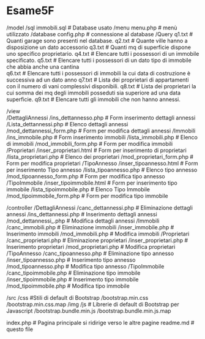 # Esame5F
/model
	/sql
		immobili.sql	# Database usato 
	/menu
		  menu.php	# menù utilizzato 
	/database
		  config.php    # connessione al database 
	/Query
		q1.txt      # Quanti garage sono presenti nel database.
		q2.txt      # Quante ville hanno a disposizione un dato accessorio
		q3.txt      # Quanti mq di superficie dispone uno specifico proprietario.
		q4.txt      # Elencare tutti i possessori di un immobile specificato.
		q5.txt      # Elencare tutti i possessori di un dato tipo di immobile che abbia anche una cantina  
		q6.txt      # Elencare tutti i possessori di immobili la cui data di costruzione è successiva ad un dato anno
		q7.txt	    # Lista dei proprietari di appartamenti con il numero di vani complessivi disponibili.
		q8.txt	    # Lista dei proprietari la cui somma dei mq degli immobili posseduti sia superiore ad una data
									superficie.
		q9.txt	    # Elencare tutti gli immobili che non hanno annessi.
		
/view									
	/DettagliAnnessi
		   /ins_dettannesso.php        		# Form  inserimento dettagli  annessi
		   /Lista_dettannessi.php      		# Elenco dettagli annessi
		   /mod_dettannessi_form.php   		# Form per modifica dettagli annessi
	/Immobili
     	 	   /ins_immobile.php           		# Form inserimento immobili
      		  /lista_immobili.php        	 	# Elenco di immobili
      		  /mod_immobili_form.php      		# Form per modifica immobili
     /Proprietari
    		  /inser_proprietari.html     		# Form per inserimento di proprietari
    		  /lista_proprietari.php      		# Elenco dei proprietari
     		 /mod_proprietari_form.php   		# Form per modifica proprietari
     /TipoAnnesso
     		 /inser_tipoannesso.html		# Form per inserimento Tipo annesso
     		 /lista_tipoannesso.php			# Elenco tipo annesso
     		 /mod_tipoannesso_form.php		# Form per modifica tipo annesso
     /TipoImmobile
      		/inser_tipoimmobile.html		# Form per inserimento tipo immobile
      		/lista_tipoimmobile.php			# Elenco Tipo Immobile
     		/mod_tipoimmobile_form.php		# Form per modifica tipo immobile
			
/controller
	/DettagliAnnessi
		/canc_dettannessi.php			# Eliminazione dettagli annessi
		/ins_dettannessi.php  			# Inserimento dettagli annessi       
		/mod_dettannessi_.php   		# Modifica dettagli annessi
	/Immobili
		/canc_immobili.php	     		# Eliminazione immobili
     	 	/inser_immobile.php            		# Inserimento immobili
		/mod_immobili.php   			# Modifica immobili
     /Proprietari
		/canc_proprietari.php			# Eliminazione proprietari
      		/inser_proprietari.php     		# Inserimento proprietari
      		/mod_proprietari.php   			# Modifica proprietari
     /TipoAnnesso
     		/canc_tipoannesso.php			# Eliminazione tipo annesso
      		/inser_tipoannesso.php			# Inserimento tipo annesso	
      		/mod_tipoannesso.php			# Modifica tipo annesso
     /TipoImmobile
      		/canc_tipoimmobile.php			# Eliminazione tipo immobile
		/inser_tipoimmobile.php			# Inserimento tipo immobile
      		/mod_tipoimmobile.php         		# Modifica  tipo immobile
  
/src
	/css		#Stili di default di Bootstrap
		/bootstrap.min.css
		/bootstrap.min.css.map
	/img
		/js	# Librerie di default di Bootstrap per Javascript
			/bootstrap.bundle.min.js
			/bootstrap.bundle.min.js.map

index.php		# Pagina principale si ridirige verso le altre pagine
readme.md		# questo file
